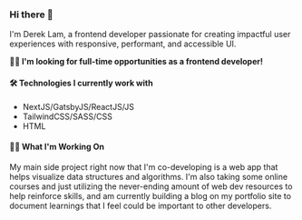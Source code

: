 ### Hi there 👋


I'm Derek Lam, a frontend developer passionate for creating impactful user experiences with responsive, performant, and accessible UI.

**🙋‍♂️ I'm looking for full-time opportunities as a frontend developer!**

#### 🛠 Technologies I currently work with
- NextJS/GatsbyJS/ReactJS/JS
- TailwindCSS/SASS/CSS
- HTML

#### 👨‍💻 What I'm Working On
My main side project right now that I'm co-developing is a web app that helps visualize data structures and algorithms. I'm also taking some online courses and just utilizing the never-ending amount of web dev resources to help reinforce skills, and am currently building a blog on my portfolio site to document learnings that I feel could be important to other developers. 

<!--
#### My Github Stats
[![](https://github-readme-stats.vercel.app/api?username=dLamSlo8&show_icons=true&theme=prussian)](https://github.com/dLamSlo8)>
